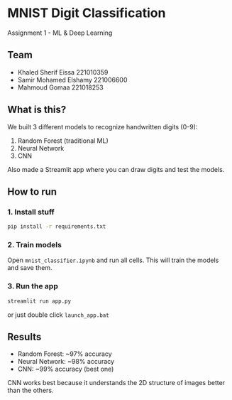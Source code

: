 # MNIST Digit Classification

Assignment 1 - ML & Deep Learning

## Team
- Khaled Sherif Eissa 221010359
- Samir Mohamed Elshamy 221006600
- Mahmoud Gomaa 221018253

## What is this?
We built 3 different models to recognize handwritten digits (0-9):
1. Random Forest (traditional ML)
2. Neural Network
3. CNN

Also made a Streamlit app where you can draw digits and test the models.

## How to run

### 1. Install stuff
```bash
pip install -r requirements.txt
```

### 2. Train models
Open `mnist_classifier.ipynb` and run all cells. This will train the models and save them.

### 3. Run the app
```bash
streamlit run app.py
```

or just double click `launch_app.bat`

## Results
- Random Forest: ~97% accuracy
- Neural Network: ~98% accuracy  
- CNN: ~99% accuracy (best one)

CNN works best because it understands the 2D structure of images better than the others.
